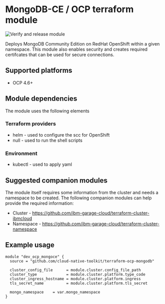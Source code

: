 #  MongoDB-CE / OCP terraform module

![Verify and release module](https://github.com/cloud-native-toolkit/terraform-ocp-mongodb/workflows/Verify%20and%20release%20module/badge.svg)

Deploys MongoDB Community Edition on RedHat OpenShift within a given namespace.  This module also enables security and creates required certifcates that can be used for secure connections.  

## Supported platforms

- OCP 4.6+

## Module dependencies

The module uses the following elements

### Terraform providers

- helm - used to configure the scc for OpenShift
- null - used to run the shell scripts

### Environment

- kubectl - used to apply yaml 

## Suggested companion modules

The module itself requires some information from the cluster and needs a
namespace to be created. The following companion
modules can help provide the required information:

- Cluster - https://github.com/ibm-garage-cloud/terraform-cluster-ibmcloud
- Namespace - https://github.com/ibm-garage-cloud/terraform-cluster-namespace

## Example usage

```hcl-terraform
module "dev_ocp_mongoce" {
  source = "github.com/cloud-native-toolkit/terraform-ocp-mongodb"

  cluster_config_file      = module.cluster.config_file_path
  cluster_type             = module.cluster.platform.type_code
  cluster_ingress_hostname = module.cluster.platform.ingress
  tls_secret_name          = module.cluster.platform.tls_secret
  
  mongo_namespace    = var.mongo_namespace
}
```

